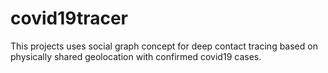 # covid19tracer
This projects uses social graph concept for deep contact tracing based on physically shared geolocation with confirmed covid19 cases.

